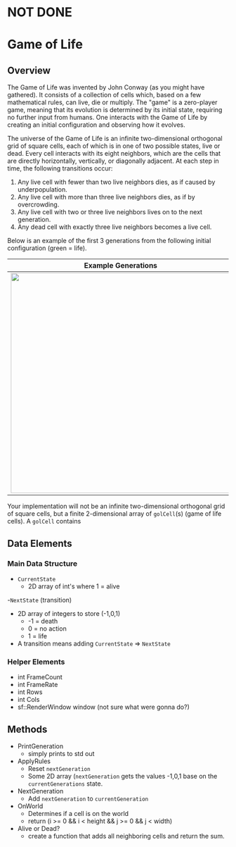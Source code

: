 # NOT DONE
# Game of Life 

## Overview

The Game of Life was invented by John Conway (as you might have gathered).  It consists of a collection of cells which, based on a few mathematical rules, can live, die or multiply.  The "game" is a zero-player game, meaning that its evolution is determined by its initial state, requiring no further input from humans. One interacts with the Game of Life by creating an initial configuration and observing how it evolves.

The universe of the Game of Life is an infinite two-dimensional orthogonal grid of square cells, each of which is in one of two possible states, live or dead. Every cell interacts with its eight neighbors, which are the cells that are directly horizontally, vertically, or diagonally adjacent. At each step in time, the following transitions occur:

1. Any live cell with fewer than two live neighbors dies, as if caused by underpopulation.
2. Any live cell with more than three live neighbors dies, as if by overcrowding.
3. Any live cell with two or three live neighbors lives on to the next generation.
4. Any dead cell with exactly three live neighbors becomes a live cell.

Below is an example of the first 3 generations from the following initial configuration (green = life).

|  Example Generations |
|:---------------------:|
| <img src="https://cl.ly/eaa827597c4a/Image%2525202018-10-02%252520at%2525204.48.28%252520PM.png" width="500"> |



Your implementation will not be an infinite two-dimensional orthogonal grid of square cells, but a finite 2-dimensional array of `golCell`(s) (game of life cells).  A `golCell` contains


## Data Elements

### Main Data Structure

- `CurrentState`
  - 2D array of int's where 1 = alive

-`NextState` (transition)
  - 2D array of integers to store (-1,0,1)
    - -1 = death
    - 0 = no action
    - 1 = life
- A transition means adding `CurrentState` => `NextState`

### Helper Elements
  - int FrameCount
  - int FrameRate
  - int Rows
  - int Cols 
  - sf::RenderWindow window (not sure what were gonna do?)
  

## Methods

  - PrintGeneration
    - simply prints to std out
  - ApplyRules
    - Reset `nextGeneration`
    - Some 2D array (`nextGeneration` gets the values -1,0,1 base on the `currentGenerations` state.
  - NextGeneration
    - Add `nextGeneration` to `currentGeneration`
  - OnWorld
    - Determines if a cell is on the world
    - return (i >= 0 && i < height && j >= 0 && j < width)
  - Alive or Dead?
    - create a function that adds all neighboring cells and return the sum.
 
